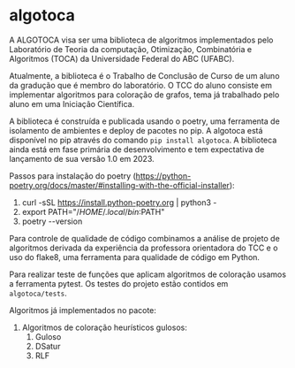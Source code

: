 # algotoca

A ALGOTOCA visa ser uma biblioteca de algoritmos implementados pelo Laboratório de Teoria da computação, Otimização, Combinatória e Algoritmos (TOCA) da Universidade Federal do ABC (UFABC).

Atualmente, a biblioteca é o Trabalho de Conclusão de Curso de um aluno da gradução que é membro do laboratório. O TCC do aluno consiste em implementar algoritmos para coloração de grafos, tema já trabalhado pelo aluno em uma Iniciação Científica.

A biblioteca é construída e publicada usando o poetry, uma ferramenta de isolamento de ambientes e deploy de pacotes no pip. A algotoca está disponível no pip através do comando `pip install algotoca`. A biblioteca ainda está em fase primária de desenvolvimento e tem expectativa de lançamento de sua versão 1.0 em 2023.

Passos para instalação do poetry (https://python-poetry.org/docs/master/#installing-with-the-official-installer):
1. curl -sSL https://install.python-poetry.org | python3 -
2. export PATH="/$HOME/.local/bin:$PATH"
3. poetry --version

Para controle de qualidade de código combinamos a análise de projeto de algoritmos derivada da experiência da professora orientadora do TCC e o uso do flake8, uma ferramenta para qualidade de código em Python.

Para realizar teste de funções que aplicam algoritmos de coloração usamos a ferramenta pytest. Os testes do projeto estão contidos em `algotoca/tests`.

Algoritmos já implementados no pacote:
1. Algoritmos de coloração heurísticos gulosos:
   1. Guloso
   2. DSatur
   3. RLF